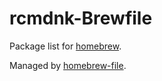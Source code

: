# rcmdnk-Brewfile

Package list for [homebrew](http://brew.sh/).

Managed by [homebrew-file](https://github.com/rcmdnk/homebrew-file).